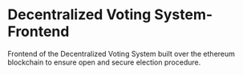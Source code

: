 # Decentralized Voting System-Frontend
Frontend of the Decentralized Voting System built over the ethereum blockchain to ensure open and secure election procedure.
